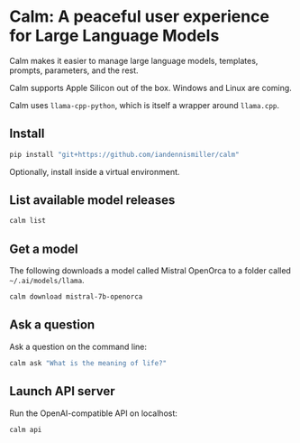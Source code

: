 # Calm: A peaceful user experience for Large Language Models

Calm makes it easier to manage large language models, templates, prompts, parameters, and the rest.

Calm supports Apple Silicon out of the box. Windows and Linux are coming.

Calm uses `llama-cpp-python`, which is itself a wrapper around `llama.cpp`.

## Install

```bash
pip install "git+https://github.com/iandennismiller/calm"
```

Optionally, install inside a virtual environment.

## List available model releases

```bash
calm list
```

## Get a model

The following downloads a model called Mistral OpenOrca to a folder called `~/.ai/models/llama`.

```bash
calm download mistral-7b-openorca
```

## Ask a question

Ask a question on the command line:

```bash
calm ask "What is the meaning of life?"
```

## Launch API server

Run the OpenAI-compatible API on localhost:

```bash
calm api
```
